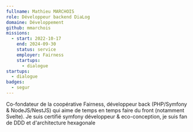 ```yaml
---
fullname: Mathieu MARCHOIS
role: Développeur backend DiaLog
domaine: Développement
github: mmarchois
missions:
  - start: 2022-10-17
    end: 2024-09-30
    status: service
    employer: Fairness
    startups:
      - dialogue
startups:
  - dialogue
badges:
  - segur
---
```

Co-fondateur de la coopérative Fairness, développeur back (PHP/Symfony & NodeJS/NestJS) qui aime de temps en temps faire du front (notamment Svelte). Je suis certifié symfony développeur & eco-conception, je suis fan de DDD et d'architecture hexagonale